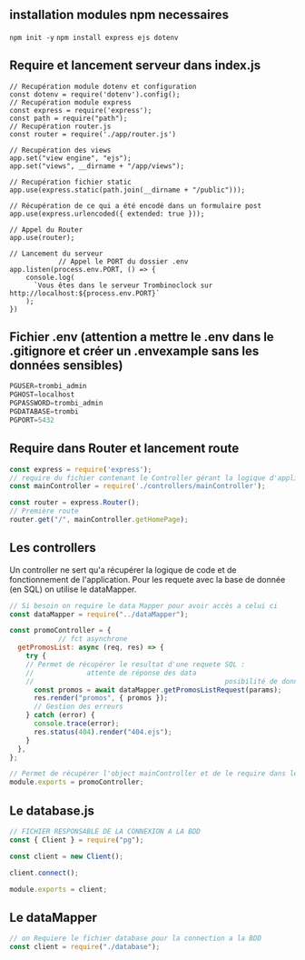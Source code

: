 ## installation modules npm necessaires

`npm init -y`
`npm install express ejs dotenv`

## Require et lancement serveur dans index.js

```JS
// Recupération module dotenv et configuration
const dotenv = require('dotenv').config();
// Recupération module express
const express = require('express');
const path = require("path");
// Recupération router.js
const router = require('./app/router.js')

// Recupération des views
app.set("view engine", "ejs");
app.set("views", __dirname + "/app/views");

// Recupération fichier static
app.use(express.static(path.join(__dirname + "/public")));

// Récupération de ce qui a été encodé dans un formulaire post
app.use(express.urlencoded({ extended: true }));

// Appel du Router
app.use(router);

// Lancement du serveur
            // Appel le PORT du dossier .env
app.listen(process.env.PORT, () => {
    console.log(
      `Vous êtes dans le serveur Trombinoclock sur http://localhost:${process.env.PORT}`
    );
})
```

## Fichier .env (attention a mettre le .env dans le .gitignore et créer un .envexample sans les données sensibles)
``` js 
PGUSER=trombi_admin
PGHOST=localhost
PGPASSWORD=trombi_admin
PGDATABASE=trombi
PGPORT=5432
```


## Require dans Router et lancement route

```js
const express = require('express');
// require du fichier contenant le Controller gérant la logique d'application
const mainController = require('./controllers/mainController');

const router = express.Router();
// Première route
router.get("/", mainController.getHomePage);
```

## Les controllers 
Un controller ne sert qu'a récupérer la logique de code et de fonctionnement de l'application. Pour les requete avec la base de donnée (en SQL) on utilise le dataMapper.  

```js
// Si besoin on require le data Mapper pour avoir accès a celui ci 
const dataMapper = require("../dataMapper");

const promoController = {
            // fct asynchrone
  getPromosList: async (req, res) => {
    try {
    // Permet de récupérer le resultat d'une requete SQL : 
    //             attente de réponse des data   
    //                                               posibilité de donner un param pour qu'il soit utilisé dans le dataMapper
      const promos = await dataMapper.getPromosListRequest(params);
      res.render("promos", { promos });
      // Gestion des erreurs 
    } catch (error) {
      console.trace(error); 
      res.status(404).render("404.ejs");
    }
  },
};

// Permet de récupérer l'object mainController et de le require dans le router
module.exports = promoController;
```

## Le database.js 
```js 
// FICHIER RESPONSABLE DE LA CONNEXION A LA BDD
const { Client } = require("pg");

const client = new Client();

client.connect();

module.exports = client;
```

## Le dataMapper
```js
// on Requiere le fichier database pour la connection a la BDD
const client = require("./database");


```